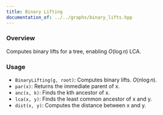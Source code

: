 ```yaml
---
title: Binary Lifting
documentation_of: ../../graphs/binary_lifts.hpp
---
```


### Overview

Computes binary lifts for a tree, enabling $O(\log{n})$ LCA.

### Usage

* `BinaryLifting(g, root)`: Computes binary lifts. $O(n \log{n})$.
* `par(x)`: Returns the immediate parent of x.
* `anc(x, k)`: Finds the kth ancestor of x.
* `lca(x, y)`: Finds the least common ancestor of x and y.
* `dist(x, y)`: Computes the distance between x and y.